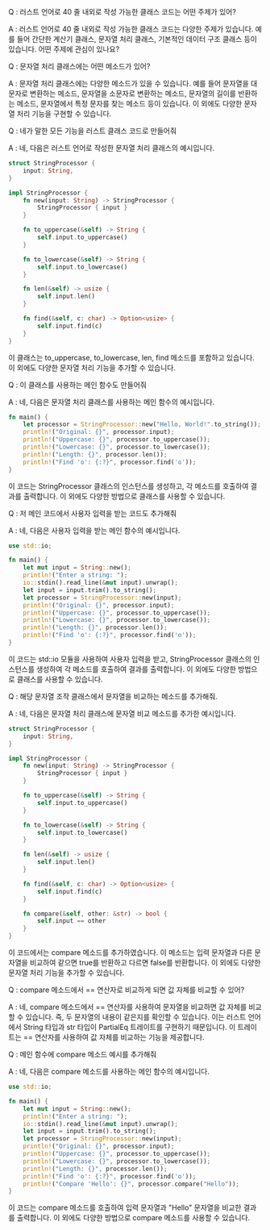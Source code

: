 Q : 러스트 언어로 40 줄 내외로 작성 가능한 클래스 코드는 어떤 주제가 있어?

A : 러스트 언어로 40 줄 내외로 작성 가능한 클래스 코드는 다양한 주제가 있습니다. 예를 들어 간단한 계산기 클래스, 문자열 처리 클래스, 기본적인 데이터 구조 클래스 등이 있습니다. 어떤 주제에 관심이 있나요?

Q : 문자열 처리 클래스에는 어떤 메소드가 있어?

A : 문자열 처리 클래스에는 다양한 메소드가 있을 수 있습니다. 예를 들어 문자열을 대문자로 변환하는 메소드, 문자열을 소문자로 변환하는 메소드, 문자열의 길이를 반환하는 메소드, 문자열에서 특정 문자를 찾는 메소드 등이 있습니다. 이 외에도 다양한 문자열 처리 기능을 구현할 수 있습니다.

Q : 네가 말한 모든 기능을 러스트 클래스 코드로 만들어줘

A : 네, 다음은 러스트 언어로 작성한 문자열 처리 클래스의 예시입니다.

```rust
struct StringProcessor {
    input: String,
}

impl StringProcessor {
    fn new(input: String) -> StringProcessor {
        StringProcessor { input }
    }

    fn to_uppercase(&self) -> String {
        self.input.to_uppercase()
    }

    fn to_lowercase(&self) -> String {
        self.input.to_lowercase()
    }

    fn len(&self) -> usize {
        self.input.len()
    }

    fn find(&self, c: char) -> Option<usize> {
        self.input.find(c)
    }
}
```
이 클래스는 to_uppercase, to_lowercase, len, find 메소드를 포함하고 있습니다. 이 외에도 다양한 문자열 처리 기능을 추가할 수 있습니다.

Q : 이 클래스를 사용하는 메인 함수도 만들어줘

A : 네, 다음은 문자열 처리 클래스를 사용하는 메인 함수의 예시입니다.

```rust
fn main() {
    let processor = StringProcessor::new("Hello, World!".to_string());
    println!("Original: {}", processor.input);
    println!("Uppercase: {}", processor.to_uppercase());
    println!("Lowercase: {}", processor.to_lowercase());
    println!("Length: {}", processor.len());
    println!("Find 'o': {:?}", processor.find('o'));
}
```

이 코드는 StringProcessor 클래스의 인스턴스를 생성하고, 각 메소드를 호출하여 결과를 출력합니다. 이 외에도 다양한 방법으로 클래스를 사용할 수 있습니다.

Q : 저 메인 코드에서 사용자 입력을 받는 코드도 추가해줘

A : 네, 다음은 사용자 입력을 받는 메인 함수의 예시입니다.

```rust
use std::io;

fn main() {
    let mut input = String::new();
    println!("Enter a string: ");
    io::stdin().read_line(&mut input).unwrap();
    let input = input.trim().to_string();
    let processor = StringProcessor::new(input);
    println!("Original: {}", processor.input);
    println!("Uppercase: {}", processor.to_uppercase());
    println!("Lowercase: {}", processor.to_lowercase());
    println!("Length: {}", processor.len());
    println!("Find 'o': {:?}", processor.find('o'));
}
```

이 코드는 std::io 모듈을 사용하여 사용자 입력을 받고, StringProcessor 클래스의 인스턴스를 생성하여 각 메소드를 호출하여 결과를 출력합니다. 이 외에도 다양한 방법으로 클래스를 사용할 수 있습니다.

Q : 해당 문자열 조작 클래스에서 문자열을 비교하는 메소드를 추가해줘.

A : 네, 다음은 문자열 처리 클래스에 문자열 비교 메소드를 추가한 예시입니다.

```rust
struct StringProcessor {
    input: String,
}

impl StringProcessor {
    fn new(input: String) -> StringProcessor {
        StringProcessor { input }
    }

    fn to_uppercase(&self) -> String {
        self.input.to_uppercase()
    }

    fn to_lowercase(&self) -> String {
        self.input.to_lowercase()
    }

    fn len(&self) -> usize {
        self.input.len()
    }

    fn find(&self, c: char) -> Option<usize> {
        self.input.find(c)
    }

    fn compare(&self, other: &str) -> bool {
        self.input == other
    }
}
```

이 코드에서는 compare 메소드를 추가하였습니다. 이 메소드는 입력 문자열과 다른 문자열을 비교하여 같으면 true를 반환하고 다르면 false를 반환합니다. 이 외에도 다양한 문자열 처리 기능을 추가할 수 있습니다.

Q : compare 메소드에서 == 연산자로 비교하게 되면 값 자체를 비교할 수 있어?

A : 네, compare 메소드에서 == 연산자를 사용하여 문자열을 비교하면 값 자체를 비교할 수 있습니다. 즉, 두 문자열의 내용이 같은지를 확인할 수 있습니다. 이는 러스트 언어에서 String 타입과 str 타입이 PartialEq 트레이트를 구현하기 때문입니다. 이 트레이트는 == 연산자를 사용하여 값 자체를 비교하는 기능을 제공합니다.

Q : 메인 함수에 compare 메소드 예시를 추가해줘

A : 네, 다음은 compare 메소드를 사용하는 메인 함수의 예시입니다.

```rust
use std::io;

fn main() {
    let mut input = String::new();
    println!("Enter a string: ");
    io::stdin().read_line(&mut input).unwrap();
    let input = input.trim().to_string();
    let processor = StringProcessor::new(input);
    println!("Original: {}", processor.input);
    println!("Uppercase: {}", processor.to_uppercase());
    println!("Lowercase: {}", processor.to_lowercase());
    println!("Length: {}", processor.len());
    println!("Find 'o': {:?}", processor.find('o'));
    println!("Compare 'Hello': {}", processor.compare("Hello"));
}
```

이 코드는 compare 메소드를 호출하여 입력 문자열과 "Hello" 문자열을 비교한 결과를 출력합니다. 이 외에도 다양한 방법으로 compare 메소드를 사용할 수 있습니다.